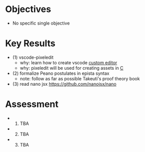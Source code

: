 # Objectives

- No specific single objective

# Key Results

- (1) vscode-pixeledit
  - why: learn how to create vscode [custom editor](https://code.visualstudio.com/api/extension-guides/custom-editors)
  - why: pixeledit will be used for creating assets in [C](https://scrapbox.io/kt3k/C)
- (2) formalize Peano postulates in epista syntax
  - note: follow as far as possible Takeuti's proof theory book
- (3) read nano jsx https://github.com/nanojsx/nano

# Assessment

- 1. TBA
- 2. TBA
- 3. TBA
